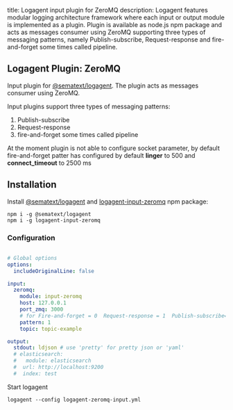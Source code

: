 title: Logagent input plugin for ZeroMQ
description: Logagent features modular logging architecture framework where each input or output module is implemented as a plugin. Plugin is available as node.js npm package and acts as messages consumer using ZeroMQ supporting three types of messaging patterns, namely Publish-subscribe, Request-response and fire-and-forget some times called pipeline.

## Logagent Plugin: ZeroMQ

Input plugin for [@sematext/logagent](https://sematext.com/logagent/). The plugin acts as messages consumer using ZeroMQ.

Input plugins support three types of messaging patterns:
 
1. Publish-subscribe
2. Request-response
3. fire-and-forget some times called pipeline


At the moment plugin is not able to configure socket parameter, by default fire-and-forget patter has configured by default **linger** to 500 and **connect_timeout** to 2500 ms

## Installation 

Install [@sematext/logagent](https://www.npmjs.com/package/@sematext/logagent) and [logagent-input-zeromq](https://www.npmjs.com/package/logagent-input-zeromq) npm package: 

```
npm i -g @sematext/logagent 
npm i -g logagent-input-zeromq
```
 
### Configuration

```yaml

# Global options
options:
  includeOriginalLine: false

input:
  zeromq: 
    module: input-zeromq
    host: 127.0.0.1
    port_zmq: 3000
    # for Fire-and-forget = 0  Request-response = 1  Publish-subscribe= 2
    pattern: 1
    topic: topic-example

output:
  stdout: ldjson # use 'pretty' for pretty json or 'yaml' 
  # elasticsearch: 
  #   module: elasticsearch
  #  url: http://localhost:9200
  #  index: test

```

Start logagent

```
logagent --config logagent-zeromq-input.yml
```
